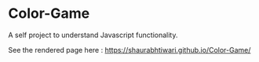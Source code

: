 # Color-Game
A self project to understand Javascript functionality.


See the rendered page here : https://shaurabhtiwari.github.io/Color-Game/
